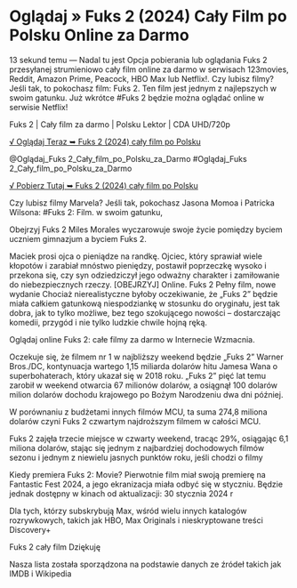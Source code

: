 # Oglądaj » Fuks 2 (2024) Cały Film po Polsku Online za Darmo



13 sekund temu — Nadal tu jest Opcja pobierania lub oglądania Fuks 2 przesyłanej strumieniowo cały film online za darmo w serwisach 123movies, Reddit, Amazon Prime, Peacock, HBO Max lub Netflix!. Czy lubisz filmy? Jeśli tak, to pokochasz film: Fuks 2. Ten film jest jednym z najlepszych w swoim gatunku. Już wkrótce #Fuks 2 będzie można oglądać online w serwisie Netflix!

Fuks 2 | Cały film za darmo | Polsku Lektor | CDA UHD/720p


[√ Oglądaj Teraz ➥ Fuks 2 (2024) cały film po Polsku](https://weflix.cloud/movie/1077328/fuks-2.html?github)

@Oglądaj_Fuks 2_Cały_film_po_Polsku_za_Darmo #Oglądaj_Fuks 2_Cały_film_po_Polsku_za_Darmo

[√ Pobierz Tutaj ➥ Fuks 2 (2024) cały film po Polsku](https://weflix.cloud/movie/1077328/fuks-2.html?github)


Czy lubisz filmy Marvela? Jeśli tak, pokochasz Jasona Momoa i Patricka Wilsona: #Fuks 2: Film. w swoim gatunku,

Obejrzyj Fuks 2 Miles Morales wyczarowuje swoje życie pomiędzy byciem uczniem gimnazjum a byciem Fuks 2.

Maciek prosi ojca o pieniądze na randkę. Ojciec, który sprawiał wiele kłopotów i zarabiał mnóstwo pieniędzy, postawił poprzeczkę wysoko i przekona się, czy syn odziedziczył jego odważny charakter i zamiłowanie do niebezpiecznych rzeczy. [OBEJRZYJ] Online. Fuks 2 Pełny film, nowe wydanie Chociaż nierealistyczne byłoby oczekiwanie, że „Fuks 2” będzie miała całkiem gatunkową niespodziankę w stosunku do oryginału, jest tak dobra, jak to tylko możliwe, bez tego szokującego nowości – dostarczając komedii, przygód i nie tylko ludzkie chwile hojną ręką.

Oglądaj online Fuks 2: całe filmy za darmo w Internecie Wzmacnia.

Oczekuje się, że filmem nr 1 w najbliższy weekend będzie „Fuks 2” Warner Bros./DC, kontynuacja wartego 1,15 miliarda dolarów hitu Jamesa Wana o superbohaterach, który ukazał się w 2018 roku. „Fuks 2” pięć lat temu zarobił w weekend otwarcia 67 milionów dolarów, a osiągnął 100 dolarów milion dolarów dochodu krajowego po Bożym Narodzeniu dwa dni później.

W porównaniu z budżetami innych filmów MCU, ta suma 274,8 miliona dolarów czyni Fuks 2 czwartym najdroższym filmem w całości MCU.

Fuks 2 zajęła trzecie miejsce w czwarty weekend, tracąc 29%, osiągając 6,1 miliona dolarów, stając się jednym z najbardziej dochodowych filmów sezonu i jednym z niewielu jasnych punktów roku, jeśli chodzi o filmy

Kiedy premiera Fuks 2: Movie? Pierwotnie film miał swoją premierę na Fantastic Fest 2024, a jego ekranizacja miała odbyć się w styczniu. Będzie jednak dostępny w kinach od aktualizacji: 30 stycznia 2024 r

Dla tych, którzy subskrybują Max, wśród wielu innych katalogów rozrywkowych, takich jak HBO, Max Originals i nieskryptowane treści Discovery+

Fuks 2 cały film Dziękuję

Nasza lista została sporządzona na podstawie danych ze źródeł takich jak IMDB i Wikipedia
